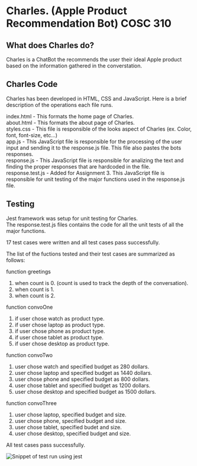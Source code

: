 ﻿# Charles. (Apple Product Recommendation Bot) COSC 310

## What does Charles do?
Charles is a ChatBot the recommends the user their ideal Apple product based on the information gathered in the converstation.

## Charles Code
Charles has been developed in HTML, CSS and JavaScript. Here is a brief description of the operations each file runs.<br/>

index.html - This formats the home page of Charles. <br/>
about.html - This formats the about page of Charles.<br/>
styles.css - This file is responsible of the looks aspect of Charles (ex. Color, font, font-size, etc...)<br/>
app.js - This JavaScript file is responsible for the processing of the user input and sending it to the response.js file. This file also pastes the bots responses.<br/>
response.js - This JavaScript file is responsible for analizing the text and finding the proper responses that are hardcoded in the file.<br/>
response.test.js - Added for Assignment 3. This JavaScript file is responsible for unit testing of the major functions used in the response.js file.<br/>

## Testing
Jest framework was setup for unit testing for Charles.<br/>
The response.test.js files contains the code for all the unit tests of all the major functions.<br/>

17 test cases were written and all test cases pass successfully.<br/>

The list of the fuctions tested and their test cases are summarized as follows:<br/>
 
function greetings<br/>
1. when count is 0. (count is used to track the depth of the conversation).<br/>
2. when count is 1.<br/>
3. when count is 2.<br/>

function convoOne<br/>
1. if user chose watch as product type.<br/>
2. if user chose laptop as product type.<br/>
3. if user chose phone as product type.<br/>
4. if user chose tablet as product type.<br/>
5. if user chose desktop as product type.<br/>


function convoTwo<br/>
1. user chose watch and specified budget as 280 dollars.<br/>
2. user chose laptop and specified budget as 1440 dollars.<br/>
3. user chose phone and specified budget as 800 dollars.<br/>
4. user chose tablet and specified budget as 1200 dollars.<br/>
5. user chose desktop and specified budget as 1500 dollars.<br/>

function convoThree<br/>
1. user chose laptop, specified budget and size.<br/>
2. user chose phone, specified budget and size.<br/>
3. user chose tablet, specified budet and size.<br/>
4. user chose desktop, specified budget and size.<br/> 

All test cases pass successfully.<br/>

![Snippet of test run using jest](https://imgur.com/a/Sywk2w7)



